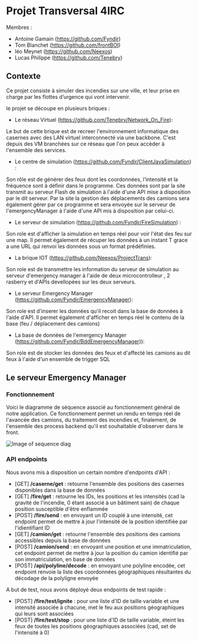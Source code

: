 # Projet Transversal 4IRC

Membres : 
* Antoine Gamain (https://github.com/Fyndir)
* Tom Blanchet (https://github.com/frontBOI)
* léo Meynet (https://github.com/Neexos)
* Lucas Philippe (https://github.com/Tenebry)

## Contexte

Ce projet consiste à simuler des incendies sur une ville, et leur prise en charge par les flottes d’urgence qui vont intervenir.

le projet se découpe en plusieurs briques : 

* Le réseau Virtuel (https://github.com/Tenebry/Network_On_Fire):

Le but de cette brique est de recreer l'environnement informatique des casernes avec des LAN virtuel interconnecté via une backbone. C'est depuis des VM branchées sur ce réseau que l'on peux accèder à l'ensemble des services.

* Le centre de simulation (https://github.com/Fyndir/ClientJavaSimulation) : 

Son rôle est de générer des feux dont les coordonnées, l’intensité et la fréquence sont à définir dans le programme. Ces données sont par la site transmit au serveur Flash de simulation à l'aide d'une API mise à disposition par le dit serveur.
Par la site la gestion des déplacements des camions sera également gérer par ce programme et sera envoyée sur le serveur de l'emergencyManager à l'aide d'une API mis à disposition par celui-ci.

* Le serveur de simulation (https://github.com/Fyndir/FireSimulation) :

Son role est d'afficher la simulation en temps réel pour voir l'état des feu sur une map. Il permet également de récuper les données à un instant T grace a une URL qui renvoi les données sous un format prédéfinies.

* La brique IOT (https://github.com/Neexos/ProjectTrans):

Son role est de transmettre les information du serveur de simulation au serveur d'emergency manager à l'aide de deux microcontrolleur , 2 rasberry et d'APIs devellopées sur les deux serveurs.

* Le serveur Emergency Manager (https://github.com/Fyndir/EmergencyManager):

Son role est d'inserer les données qu'il recoit dans la base de données à l'aide d'API. Il permet également d'afficher en temps réel le contenu de la base (feu / déplacement des camions)

* La base de données de l'emergency Manager (https://github.com/Fyndir/BddEmergencyManager)): 

Son role est de stocker les données des feux et d'affecté les camions au dit feux à l'aide d'un ensemble de trigger SQL

## Le serveur Emergency Manager

### Fonctionnement

Voici le diagramme de séquence associé au fonctionnement général de notre application. Ce fonctionnement permet un rendu en temps réel de l'avancée des camions, du traitement des incendies et, finalement, de l'ensemble des process backend qu'il est souhaitable d'observer dans le front.

![Image of sequence diag](https://github.com/Fyndir/EmergencyManager/blob/master/DiagrammeS%C3%A9quence_main.png)

### API endpoints

Nous avons mis à disposition un certain nombre d'endpoints d'API :
  - [GET] **/caserne/get** : retourne l'ensemble des positions des casernes disponibles dans la base de données
  - [GET] **/fire/get** : retourne les IDs, les positions et les intensités (cad la gravité de l'incendie, 0 étant associé à un bâtiment sain) de chaque position susceptible d'être enflammée
  - [POST] **/fire/send** : en envoyant un ID couplé à une intensité, cet endpoint permet de mettre à jour l'intensité de la position identifiée par l'idientifiant ID
  - [GET] **/camion/get** : retourne l'ensemble des positions des camions accessibles depuis la base de données
  - [POST] **/camion/send** : en envoyant une position et une immatriculation, cet endpoint permet de mettre à jour la position du camion identifié par son immatriculation, en base de données
  - [POST] **/api/polyline/decode** : en envoyant une polyline encodée, cet endpoint renvoie la liste des coordonnées géographiques résultantes du décodage de la polyligne envoyée
  
A but de test, nous avons déployé deux endpoints de test rapide :
  - [POST] **/fire/test/ignite** : pour une liste d'ID de taille variable et une intensité associée à chacune, met le feu aux positions géographiques qui leurs sont associées
  - [POST] **/fire/test/stop** : pour une liste d'ID de taille variable, éteint les feux de toutes les positions géographiques associées (cad, set de l'intensité à 0)
